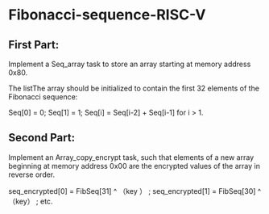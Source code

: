# Fibonacci-sequence-RISC-V
## First Part:

Implement a Seq_array task to store an array starting at memory address 0x80. 

The listThe array should be initialized to contain the first 32 elements of the Fibonacci sequence:

Seq[0] = 0; Seq[1] = 1; Seq[i] = Seq[i-2] + Seq[i-1] for i > 1.

## Second Part:

Implement an Array_copy_encrypt task, such that elements of a new array beginning at memory address 0x00 are the encrypted values of the array in reverse order.

seq_encrypted[0] = FibSeq[31] ^ （key ） ; seq_encrypted[1] = FibSeq[30] ^ （key） ; etc.
